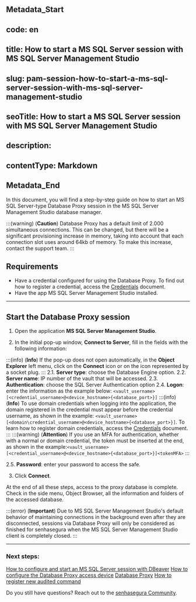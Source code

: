 ## Metadata_Start 
## code: en
## title: How to start a MS SQL Server session with MS SQL Server Management Studio 
## slug: pam-session-how-to-start-a-ms-sql-server-session-with-ms-sql-server-management-studio 
## seoTitle: How to start a MS SQL Server session with MS SQL Server Management Studio 
## description:  
## contentType: Markdown 
## Metadata_End
In this document, you will find a step-by-step guide on how to start an MS SQL Server-type Database Proxy session in the MS SQL Server Management Studio database manager.

:::(warning) (**Caution**)
Database Proxy has a default limit of 2.000 simultaneous connections. This can be changed, but there will be a significant provisioning increase in memory, taking into account that each connection slot uses around 64kb of memory. To make this increase, contact the support team.
:::

## Requirements

* Have a credential configured for using the Database Proxy. To find out how to register a credential, access the [Credentials](/v3-32/docs/pam-credentials) document.
* Have the app MS SQL Server Management Studio installed.
---

## Start the Database Proxy session

1. Open the application **MS SQL Server Management Studio**.

1. In the initial pop-up window, **Connect to Server**, fill in the fields with the following information:

:::(info) (**Info**)
If the pop-up does not open automatically, in the **Object Explorer** left menu, click on the **Connect** icon or on the icon represented by a socket plug.
:::
2.1. **Server type**: choose the Database Engine option.
2.2. **Server name**: IP number of the vault that will be accessed.
2.3. **Authentication**: choose the SQL Server Authentication option
2.4. **Logon**: enter the information as the example below:
`<vault_username>[<credential_username>@<device_hostname>{<database_port>}]`
:::(info) (**Info**)
To use domain credentials when logging into the application, the domain registered in the credential must appear before the credential username, as shown in the example: `<vault_username>[<domain\credential_username>@<device_hostname>{<database_port>}]`.
To learn how to register domain credentials, access the [Credentials](/v3-32/docs/pam-credentials) document.
:::
:::(warning) (**Attention**)
If you use an MFA for authentication, whether with a normal or domain credential, the token must be inserted at the end, as shown in the example:`<vault_username>[<credential_username>@<device_hostname>{<database_port>}]<tokenMFA>`
:::

2.5. **Password**: enter your password to access the safe.

3. Click **Connect**.

At the end of all these steps, access to the proxy database is complete. Check in the side menu, Object Browser, all the information and folders of the accessed database.

:::(error) (**Important**)
Due to MS SQL Server Management Studio's default behavior of maintaining connections in the background even after they are disconnected, sessions via Database Proxy will only be considered as finished for senhasegura when the MS SQL Server Management Studio client is completely closed.
:::

---
### Next steps:
[How to configure and start an MS SQL Server session with DBeaver](/v3-32/docs/pam-session-how-to-configure-and-start-an-ms-sql-server-session-with-dbeaver)
[How to configure the Database Proxy access device](/v3-32/docs/pam-session-how-to-configure-the-database-proxy-access-device)
[Database Proxy](/v3-32/docs/pam-session-database-proxy)
[How to register new audited command](/v3-32/docs/pam-session-how-to-register-new-audited-command)

Do you still have questions? Reach out to the [senhasegura Community](https://community.senhasegura.io/).
